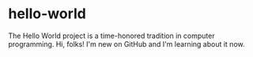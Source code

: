 # hello-world
The Hello World project is a time-honored tradition in computer programming.
Hi, folks! I'm new on GitHub and I'm learning about it now.
